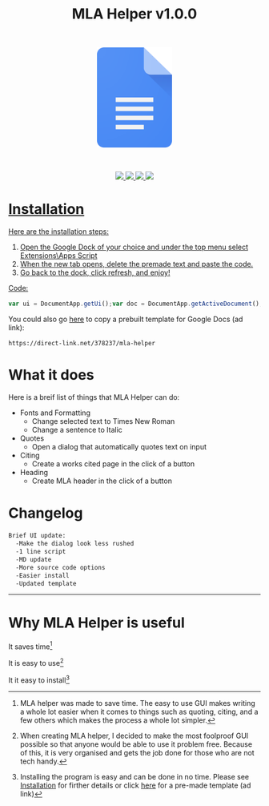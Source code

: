 <h1 align="center">MLA Helper v1.0.0</h1><br>
<p align="center">
  <img src="https://github.com/WillDev12/MLA-Helper/blob/main/img/Google_Docs_logo_(2014-2020).svg%20(1).png" width="150" height="200">
</p><br>
<p align="center">
  <a href="https://github.com/WillDev12">
    <img src="https://img.shields.io/github/followers/WillDev12?color=success&label=Follow%20my%20github&logo=github&style=for-the-badge">
  <a href="https://github.com/WillDev12/MLA-Helper/network/members">
    <img src="https://img.shields.io/github/forks/WillDev12/MLA-Helper?logo=git&style=for-the-badge">
  <a href="https://github.com/WillDev12/MLA-Helper/stargazers">
    <img src="https://img.shields.io/github/stars/WillDev12/MLA-Helper?logo=git&color=yellow&style=for-the-badge">
  <img src="https://img.shields.io/github/watchers/WillDev12/MLA-Helper?logo=git&style=for-the-badge">
</p>

# Installation
Here are the installation steps:

1. Open the Google Dock of your choice and under the top menu select Extensions\Apps Script
2. When the new tab opens, delete the premade text and paste the code.
3. Go back to the dock, click refresh, and enjoy!

Code:
``` javascript
var ui = DocumentApp.getUi();var doc = DocumentApp.getActiveDocument(),body = doc.getBody(),cup = body.getParagraphs();function onOpen() {ui.createMenu('MLA Helper').addItem('Make MLA Header', 'newHeader').addItem('New Quote', 'newQuote').addSeparator().addSubMenu(DocumentApp.getUi().createMenu('New Citing').addItem('Create Citings Page', 'citingsPage').addSeparator().addItem('Book', 'newCitation')).addSeparator().addItem("Times New Romanator", "timesNew").addItem("Italicator", "italixer").addToUi();ui.alert("MLA Helper script by WillDevv12 \n\n Catch me on GitHub: https://github.com/WillDev12")}function newQuote(){var text = '<!DOCTYPE html><html><head><base target="_top"><link rel="stylesheet" href="https://www.w3schools.com/w3css/4/w3.css"><script>function CreateQuote() {var quote = document.getElementById("quote").value;var author = document.getElementById("author").value;var pagen = document.getElementById("page").value;if (author === "") {var e = "null";google.script.run.FeedbackError(e);return;} else if (quote === "") {var e = "null";google.script.run.FeedbackError(e);return;}else if (pagen === "") {var e = "null";google.script.run.FeedbackError(e);return;}google.script.run.SendQuote(quote, author, pagen);google.script.host.close();}</script></head><body><div class="w3-card" style="margin: 20px"><div class="w3-container w3-blue"><h2>New quote</h2></div><div class="w3-container w3-light-gray"><br>Quote: (Do not include a final period) <br> <input type="text" id="quote" style="width:260px" required/><br>Authors last name: <br> <input type="text" id="author" style="width:260px" required/><br>Page #: <br> <input type="text" id="page" style="width:260px" required/><br><input type="button" value="Create" onclick="CreateQuote()" style="width:100px; margin-top: 20px; margin-bottom: 20px"/></div></div></body></html>';var form = HtmlService.createHtmlOutput(text).setWidth(800).setHeight(360);ui.showModalDialog(form, '‎');}function newCitation(){var text = '<!DOCTYPE html><html><head><base target="_top"><link rel="stylesheet" href="https://www.w3schools.com/w3css/4/w3.css"><script>function SendCitation() {var cont = document.getElementById("contribution1").value;var afn = document.getElementById("afn").value;var amn = document.getElementById("amn").value;var aln = document.getElementById("aln").value;var asfx = document.getElementById("asfx").value;var title = document.getElementById("title").value;var pub = document.getElementById("pub").value;var city = document.getElementById("city").value;var sn = document.getElementById("sn").value;var snum = document.getElementById("snum").value;var edition = document.getElementById("edition").value;var year = document.getElementById("year").value;google.script.run.CreateCitation(cont, afn, amn, aln, asfx, title, pub, city, sn, snum, edition, year);google.script.host.close();}</script></head><body><div class="w3-card"><div class="w3-container w3-blue"><h2>Author & Contributions</h2></div><div class="w3-container w3-light-gray" style="padding: 20px"><label for="contribution1">Choose a role:</label><select name="contribution1" id="contribution1"><option value="default">Role</option><option value="Author">Author</option><option value="Translator">Translator</option></select><br>Authors first name: <br> <input type="text" id="afn" style="width:260px" required/><br>Authors middle name: <br> <input type="text" id="amn" style="width:260px" required/><br>Authors last name: <br> <input type="text" id="aln" style="width:260px" required/><br>Suffix: <br> <input type="text" id="asfx" style="width:150px" required/><br><br></div><br><div class="w3-container w3-blue"><h2>Book Info</h2></div><div class="w3-container w3-light-gray" style="padding: 20px">Title: <br> <input type="text" id="title" style="width:260px" required/><br>Publisher: <br> <input type="text" id="pub" style="width:260px" required/><br>Year: <input type="text" id="year" style="width:150px" required/><br>Publication City: <br> <input type="text" id="city" style="width:260px" required/><br>Edition: <br> <input type="text" id="edition" style="width:260px" required/><br>Series name & number: <br> <input type="text" id="sn" style="width:100px" required/><input type="text" id="snum" style="width:100px" required/><br><input type="button" value="Create" onclick="SendCitation()" style="width:100px; margin-top: 20px"/></div></body></html>';var form = HtmlService.createHtmlOutput(text).setWidth(800).setHeight(700);ui.showModalDialog(form, 'New Citation');}function newHeader(){body.insertParagraph(0, "Name\nTeacher's Name\nClass\nDate (Day# Month Year)\n\n");body.insertParagraph(1, "TITLE").setAlignment(DocumentApp.HorizontalAlignment.CENTER);}function timesNew(){const selection = DocumentApp.getActiveDocument().getSelection();if (selection != null) {const element = selection.getRangeElements()[0];element.getElement().asText().setFontFamily(element.getStartOffset(),element.getEndOffsetInclusive(),"Times New Roman").setFontSize(element.getStartOffset(), element.getEndOffsetInclusive(),12);} else {var e = "nullselected";FeedbackError(e);}}function italixer(){const selection = DocumentApp.getActiveDocument().getSelection();if (selection != null) {const element = selection.getRangeElements()[0];element.getElement().asText().setItalic(true);} else {var e = "nullselected";FeedbackError(e);}}function citingsPage(){var par = doc.getParagraphs();var num = 1;for (var i in par) {num++;}num = num - 1;body.insertPageBreak(num);body.insertParagraph(num + 1, "Works Cited").setAlignment(DocumentApp.HorizontalAlignment.CENTER);body.insertParagraph(num + 2, "");par = doc.getParagraphs();var position = doc.newPosition(par[par.length-1], 0);doc.setCursor(position);}function SendQuote(quote, author, pagen) { var str = '"' + quote + '" (' + author + " " + pagen + ").";var cursor = DocumentApp.getActiveDocument().getCursor();var surroundingText = cursor.getSurroundingText();surroundingText.appendText(str);}function CreateCitation(cont, afn, amn, aln, asfx, title, pub, city, sn, snum, edition, year) {var product = "";var product2 = "";var indent1 = "";var italix = "";if (aln === "") {} else {product = aln + ", "}if (amn === "") {} else {product = product + amn + " "}if (afn === "") {} else {product = product + afn + ", "}if (asfx === "") {} else {product = product + asfx + ", "}if (cont === "default") {} else {product = product + cont + ". "}if (title === "") {} else {italix = title + ". "}if (edition === "") {} else {product2 = edition + " ed., "}if (city === "") {} else {product2 = product2 + city +", "}if (pub === "") {} else {indent1 = pub + ", "}if (year === "") {} else {indent1 = indent1 + year + ". "}if (sn === "") {} else {indent1 = indent1 + sn + ", "}if (snum === "") {} else {indent1 = indent1 + snum + "."}var cursor = DocumentApp.getActiveDocument().getCursor();var surroundingText = cursor.getSurroundingText();surroundingText.appendText(product);var surroundingText = cursor.getSurroundingText();surroundingText.appendText(italix);var surroundingText = cursor.getSurroundingText();surroundingText.appendText(product2);surroundingText = cursor.getSurroundingText();surroundingText.appendText("\n     " + indent1);}function FeedbackError(e) {if (e === "null") {ui.alert("ERROR: One or more of your input feilds are empty.")} else if (e === "nullselected") {ui.alert("ERROR: You must select text before running this script.")}}
```

You could also go [here](https://direct-link.net/378237/mla-helper) to copy a prebuilt template for Google Docs (ad link):

```
https://direct-link.net/378237/mla-helper
```

# What it does

Here is a breif list of things that MLA Helper can do:


 * Fonts and Formatting
   * Change selected text to Times New Roman
   * Change a sentence to Italic
 * Quotes
   * Open a dialog that automatically quotes text on input
 * Citing
   * Create a works cited page in the click of a button
 * Heading
   * Create MLA header in the click of a button
   
# Changelog

```
Brief UI update:
  -Make the dialog look less rushed
  -1 line script
  -MD update
  -More source code options
  -Easier install
  -Updated template
```

- - -

# Why MLA Helper is useful

It saves time[^1]

It is easy to use[^2]

It it easy to install[^3]

[^1]: MLA helper was made to save time.  The easy to use GUI makes writing a whole lot easier when it comes to things such as quoting, citing, and a few others which makes the process a whole lot simpler.

[^2]: When creating MLA helper, I decided to make the most foolproof GUI possible so that anyone would be able to use it problem free.  Because of this, it is very organised and gets the job done for those who are not tech handy.

[^3]: Installing the program is easy and can be done in no time.  Please see [Installation](https://github.com/WillDev12/MLA-Helper/blob/main/readme.md#installation) for firther details or click [here](https://direct-link.net/378237/mla-helper) for a pre-made template (ad link) 
